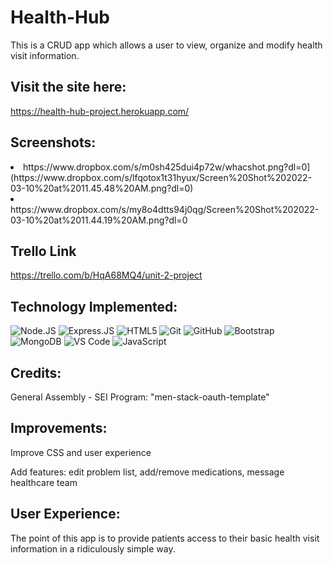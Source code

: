 # Health-Hub
This is a CRUD app which allows a user to view, organize and modify health visit information.

## Visit the site here:  
https://health-hub-project.herokuapp.com/

## Screenshots:
<a href="https://www.dropbox.com/s/55bqqjfvlkrnfxc/Screen%20Shot%202022-03-10%20at%2011.44.38%20AM.png?dl=0"></a>

<li> https://www.dropbox.com/s/m0sh425dui4p72w/whacshot.png?dl=0](https://www.dropbox.com/s/lfqotox1t31hyux/Screen%20Shot%202022-03-10%20at%2011.45.48%20AM.png?dl=0)
<li> https://www.dropbox.com/s/my8o4dtts94j0qg/Screen%20Shot%202022-03-10%20at%2011.44.19%20AM.png?dl=0
   
## Trello Link
https://trello.com/b/HqA68MQ4/unit-2-project

## Technology Implemented:

![Node.JS](https://img.shields.io/badge/-Node.JS-black?style=plastic&logo=Node.js) 
![Express.JS](https://img.shields.io/badge/-Express.JS-c7b198?style=plastic&logo=Express.JS) 
![HTML5](https://img.shields.io/badge/-HTML5-E34F26?style=flat-square&logo=html5&logoColor=white)
![Git](https://img.shields.io/badge/-Git-black?style=flat-square&logo=git)
![GitHub](https://img.shields.io/badge/-GitHub-181717?style=flat-square&logo=github)
![Bootstrap](https://img.shields.io/badge/-Bootstrap-563D7C?style=flat-square&logo=bootstrap)
![MongoDB](https://img.shields.io/badge/-MongoDB-black?style=flat-square&logo=mongodb)
![VS Code](https://img.shields.io/badge/-VS%20Code-007ACC?style=plastic&logo=visual-studio-code)
![JavaScript](https://img.shields.io/badge/-JavaScript-black?style=flat-square&logo=javascript)

## Credits:
General Assembly - SEI Program: "men-stack-oauth-template"

## Improvements: 
Improve CSS and user experience

Add features: edit problem list, add/remove medications, message healthcare team

## User Experience: 
The point of this app is to provide patients access to their basic health visit information in a ridiculously simple way. 
